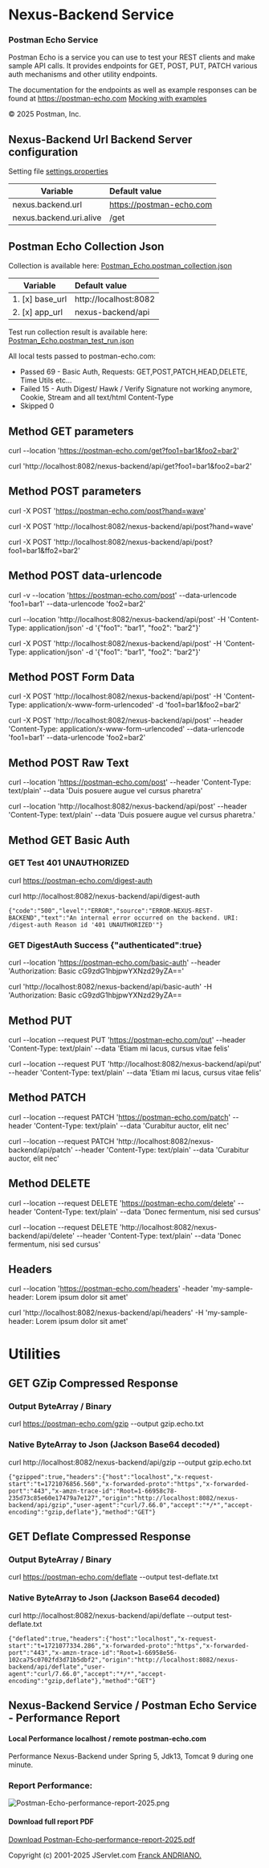 Nexus-Backend Service
=====================


### Postman Echo Service

Postman Echo is a service you can use to test your REST clients and make sample API calls. 
It provides endpoints for GET, POST, PUT, PATCH various auth mechanisms and other utility endpoints.

The documentation for the endpoints as well as example responses can be found at https://postman-echo.com 
[Mocking with examples](https://learning.postman.com/docs/designing-and-developing-your-api/mocking-data/mocking-with-examples/) 

© 2025 Postman, Inc.


## Nexus-Backend Url Backend Server configuration

Setting file [settings.properties](../../src/main/resources/settings.properties)

| **Variable**             | **Default value**        |
|--------------------------|:-------------------------|
| nexus.backend.url        | https://postman-echo.com |  
| nexus.backend.uri.alive  | /get                     |

## Postman Echo Collection Json

Collection is available here: [Postman_Echo.postman_collection.json](./resources/Postman_Echo.postman_collection.json)

| **Variable**    | **Default value**     |
|-----------------|:----------------------|
| 1. [x] base_url | http://localhost:8082 |  
| 2. [x] app_url  | nexus-backend/api     |

Test run collection result is available here: [Postman_Echo.postman_test_run.json](./resources/Postman_Echo.postman_test_run.json)

All local tests passed to postman-echo.com:
 * Passed 69  - Basic Auth, Requests: GET,POST,PATCH,HEAD,DELETE, Time Utils etc...
 * Failed 15  - Auth Digest/ Hawk / Verify Signature not working anymore, Cookie, Stream and all text/html Content-Type
 * Skipped 0

## Method GET parameters

curl --location 'https://postman-echo.com/get?foo1=bar1&foo2=bar2'

curl 'http://localhost:8082/nexus-backend/api/get?foo1=bar1&foo2=bar2'

## Method POST parameters

curl -X POST 'https://postman-echo.com/post?hand=wave'

curl -X POST 'http://localhost:8082/nexus-backend/api/post?hand=wave'

curl -X POST 'http://localhost:8082/nexus-backend/api/post?foo1=bar1&ffo2=bar2'

## Method POST data-urlencode

curl -v --location 'https://postman-echo.com/post' --data-urlencode 'foo1=bar1' --data-urlencode 'foo2=bar2'

curl --location 'http://localhost:8082/nexus-backend/api/post' -H 'Content-Type: application/json' -d '{"foo1": "bar1", "foo2": "bar2"}'

curl -X POST 'http://localhost:8082/nexus-backend/api/post' -H 'Content-Type: application/json' -d '{"foo1": "bar1", "foo2": "bar2"}'

## Method POST Form Data

curl -X POST 'http://localhost:8082/nexus-backend/api/post' -H 'Content-Type: application/x-www-form-urlencoded' -d 'foo1=bar1&foo2=bar2'

curl -X POST 'http://localhost:8082/nexus-backend/api/post' --header 'Content-Type: application/x-www-form-urlencoded' --data-urlencode 'foo1=bar1' --data-urlencode 'foo2=bar2'


## Method POST Raw Text

curl --location 'https://postman-echo.com/post' --header 'Content-Type: text/plain'  --data 'Duis posuere augue vel cursus pharetra'

curl --location 'http://localhost:8082/nexus-backend/api/post' --header 'Content-Type: text/plain' --data 'Duis posuere augue vel cursus pharetra.'

## Method GET Basic Auth

### GET Test 401 UNAUTHORIZED

curl https://postman-echo.com/digest-auth

curl http://localhost:8082/nexus-backend/api/digest-auth
```
{"code":"500","level":"ERROR","source":"ERROR-NEXUS-REST-BACKEND","text":"An internal error occurred on the backend. URI: /digest-auth Reason id '401 UNAUTHORIZED'"}
```

### GET DigestAuth Success  {"authenticated":true}

curl --location 'https://postman-echo.com/basic-auth' --header 'Authorization: Basic cG9zdG1hbjpwYXNzd29yZA=='

curl 'http://localhost:8082/nexus-backend/api/basic-auth' -H 'Authorization: Basic cG9zdG1hbjpwYXNzd29yZA==


## Method PUT

curl --location --request PUT 'https://postman-echo.com/put' --header 'Content-Type: text/plain' --data 'Etiam mi lacus, cursus vitae felis'

curl --location --request PUT 'http://localhost:8082/nexus-backend/api/put' --header 'Content-Type: text/plain' --data 'Etiam mi lacus, cursus vitae felis'


## Method PATCH

curl --location --request PATCH 'https://postman-echo.com/patch' --header 'Content-Type: text/plain' --data 'Curabitur auctor, elit nec'

curl --location --request PATCH 'http://localhost:8082/nexus-backend/api/patch' --header 'Content-Type: text/plain' --data 'Curabitur auctor, elit nec'


## Method DELETE

curl --location --request DELETE 'https://postman-echo.com/delete' --header 'Content-Type: text/plain' --data 'Donec fermentum, nisi sed cursus'

curl --location --request DELETE 'http://localhost:8082/nexus-backend/api/delete' --header 'Content-Type: text/plain' --data 'Donec fermentum, nisi sed cursus'


## Headers

curl --location 'https://postman-echo.com/headers' -header 'my-sample-header: Lorem ipsum dolor sit amet'

curl 'http://localhost:8082/nexus-backend/api/headers' -H 'my-sample-header: Lorem ipsum dolor sit amet'


# Utilities 


## GET GZip Compressed Response 

### Output ByteArray / Binary

curl https://postman-echo.com/gzip --output gzip.echo.txt

### Native ByteArray to Json (Jackson Base64 decoded)

curl http://localhost:8082/nexus-backend/api/gzip --output gzip.echo.txt
```
{"gzipped":true,"headers":{"host":"localhost","x-request-start":"t=1721076856.560","x-forwarded-proto":"https","x-forwarded-port":"443","x-amzn-trace-id":"Root=1-66958c78-235d73c85e60e17479a7e127","origin":"http://localhost:8082/nexus-backend/api/gzip","user-agent":"curl/7.66.0","accept":"*/*","accept-encoding":"gzip,deflate"},"method":"GET"}
```

## GET Deflate Compressed Response

### Output ByteArray / Binary

curl  https://postman-echo.com/deflate --output test-deflate.txt

### Native ByteArray to Json (Jackson Base64 decoded)

curl  http://localhost:8082/nexus-backend/api/deflate  --output test-deflate.txt

```
{"deflated":true,"headers":{"host":"localhost","x-request-start":"t=1721077334.286","x-forwarded-proto":"https","x-forwarded-port":"443","x-amzn-trace-id":"Root=1-66958e56-102ca75c0702fd3d71b5dbf2","origin":"http://localhost:8082/nexus-backend/api/deflate","user-agent":"curl/7.66.0","accept":"*/*","accept-encoding":"gzip,deflate"},"method":"GET"}
```

## Nexus-Backend Service / Postman Echo Service - Performance Report

#### Local Performance localhost / remote postman-echo.com

Performance Nexus-Backend under Spring 5, Jdk13, Tomcat 9 during one minute.

### Report Performance:

![Postman-Echo-performance-report-2025.png](https://github.com/javaguru/nexus-backend/blob/master/src/test/resources/Postman-Echo-performance-report-2025.png)

#### Download full report PDF

[Download Postman-Echo-performance-report-2025.pdf](https://github.com/javaguru/nexus-backend/blob/master/src/test/resources/Postman-Echo-performance-report-2025.pdf)


Copyright (c) 2001-2025 JServlet.com [Franck ANDRIANO.](http://jservlet.com)
